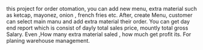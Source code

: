 this project for order otomation, you can add new menu, extra material such as ketcap, mayonez, onion , french fries etc. 
After, create Menu, customer can select main manu and add extra material their order. 
You can get day end report which is consist of dayly total sales price, mountly total gross Salary. Even ,How many extra material saled , how much get profit its. For planing warehouse management.

